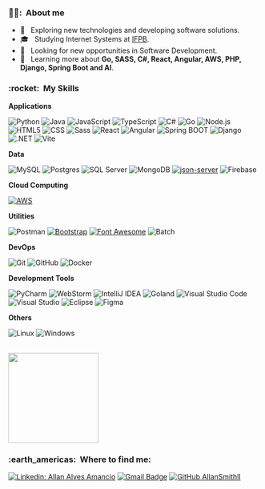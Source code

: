 <h3> 👱‍♂️: &nbsp;About me</h3>

- 🤔 &nbsp; Exploring new technologies and developing software solutions.
- 🎓 &nbsp; Studying Internet Systems at <a href="https://www.ifpb.edu.br/">IFPB</a>.
- 💼 &nbsp; Looking for new opportunities in Software Development.
- 🌱 &nbsp; Learning more about **Go, SASS, C#, React, Angular, AWS, PHP, Django, Spring Boot and AI**.

<h3> :rocket: &nbsp;My Skills</h3>

**Applications**

![Python](https://img.shields.io/badge/-Python-blue?style=for-the-badge&logo=python&logoColor=white)
![Java](https://img.shields.io/badge/-Java-007396?style=for-the-badge&logo=Java&logoColor=white)
![JavaScript](https://img.shields.io/badge/-JavaScript-yellow?style=for-the-badge&logo=javascript&logoColor=white)
![TypeScript](https://img.shields.io/badge/-TypeScript-3178C6?style=for-the-badge&logo=typescript&logoColor=white)
![C#](https://img.shields.io/badge/c%23-%23239120.svg?style=for-the-badge&logo=csharp&logoColor=white)
![Go](https://img.shields.io/badge/-Go-00ADD8?style=for-the-badge&logo=go&logoColor=white)
![Node.js](https://img.shields.io/badge/-Node.js-339933?style=for-the-badge&logo=node.js&logoColor=white)
![HTML5](https://img.shields.io/badge/-HTML5-orange?style=for-the-badge&logo=HTML5&logoColor=white)
![CSS](https://img.shields.io/badge/-CSS-1572B6?style=for-the-badge&logo=CSS3&logoColor=white)
![Sass](https://img.shields.io/badge/-Sass-CC6699?style=for-the-badge&logo=sass&logoColor=white)
![React](https://img.shields.io/badge/-React-61DAFB?style=for-the-badge&logo=react&logoColor=black)
![Angular](https://img.shields.io/badge/-Angular-red?style=for-the-badge&logo=angular&logoColor=white)
![Spring BOOT](https://img.shields.io/badge/-spring-58DF02?style=for-the-badge&logo=spring&logoColor=white)
![Django](https://img.shields.io/badge/-django-000000?style=for-the-badge&logo=django&logoColor=white)
![.NET](https://img.shields.io/badge/-.NET-5C2D91?style=for-the-badge&logo=.net&logoColor=white)
![Vite](https://img.shields.io/badge/-Vite-646CFF?style=for-the-badge&logo=vite&logoColor=white)

**Data**

![MySQL](https://img.shields.io/badge/-MySQL-blue?style=for-the-badge&logo=mysql&logoColor=white)
![Postgres](https://img.shields.io/badge/Postgres-316192?style=for-the-badge&logo=postgresql&logoColor=white)
![SQL Server](https://img.shields.io/badge/-SQL%20Server-CC2927?style=for-the-badge&logo=Microsoft%20SQL%20Server&logoColor=white)
![MongoDB](https://img.shields.io/badge/-MongoDB-47A248?style=for-the-badge&logo=mongodb&logoColor=white)
[![json-server](https://img.shields.io/badge/json--server-5368725?style=for-the-badge&logo=json&logoColor=white)](https://github.com/typicode/json-server)
![Firebase](https://img.shields.io/badge/-Firebase-FFCA2C?style=for-the-badge&logo=firebase&logoColor=white)

**Cloud Computing**

[![AWS](https://img.shields.io/badge/AWS-Amazon%20Web%20Services-yellow?style=for-the-badge&logo=amazon-aws)](https://aws.amazon.com/)

**Utilities**

![Postman](https://img.shields.io/badge/-Postman-orange?style=for-the-badge&logo=postman&logoColor=white)
[![Bootstrap](https://img.shields.io/badge/-Bootstrap-7952B3?style=for-the-badge&logo=bootstrap&logoColor=white)](https://getbootstrap.com/)
[![Font Awesome](https://img.shields.io/badge/-Font%20Awesome-339AF0?style=for-the-badge&logo=font-awesome&logoColor=white)](https://fontawesome.com/)
![Batch](https://img.shields.io/badge/-Batch-4EAA25?style=for-the-badge&logo=windows&logoColor=white)

**DevOps**

![Git](https://img.shields.io/badge/-Git-orange?style=for-the-badge&logo=git&logoColor=white)
![GitHub](https://img.shields.io/badge/-GitHub-black?style=for-the-badge&logo=github&logoColor=white)
![Docker](https://img.shields.io/badge/-Docker-2496ED?style=for-the-badge&logo=docker&logoColor=white)

**Development Tools**

![PyCharm](https://img.shields.io/badge/PyCharm-A1A12E?style=for-the-badge&logo=pycharm&logoColor=white)
![WebStorm](https://img.shields.io/badge/WebStorm-02CCD8?style=for-the-badge&logo=webstorm&logoColor=white)
![IntelliJ IDEA](https://img.shields.io/badge/IntelliJ%20IDEA-FD2F5D?style=for-the-badge&logo=intellij-idea&logoColor=white)
![Goland](https://img.shields.io/badge/Goland-FD2F5D?style=for-the-badge&logo=goland&logoColor=white)
![Visual Studio Code](https://img.shields.io/badge/-Visual%20Studio%20Code-007ACC?style=for-the-badge&logo=visual-studio-code&logoColor=white)
![Visual Studio](https://img.shields.io/badge/-Visual%20Studio-5C2D91?style=for-the-badge&logo=visual-studio&logoColor=white)
![Eclipse](https://img.shields.io/badge/-Eclipse-2C2255?style=for-the-badge&logo=eclipse-ide&logoColor=white)
![Figma](https://img.shields.io/badge/-Figma-F24E1E?style=for-the-badge&logo=figma&logoColor=white)

**Others**

![Linux](https://img.shields.io/badge/-Linux-FCC624?style=for-the-badge&logo=linux&logoColor=black)
![Windows](https://img.shields.io/badge/-Windows-0078D6?style=for-the-badge&logo=windows&logoColor=white)


<br/>

<a href="https://github.com/AllanSmithll">
  <img height="180em" src="https://github-readme-stats.vercel.app/api?username=AllanSmithll&theme=dracula&show_icons=true" />
</a>

<br/>

<h3> :earth_americas: &nbsp;Where to find me: </h3> 

[![Linkedin: Allan Alves Amancio](https://img.shields.io/badge/-Linkedin-blue?style=for-the-badge&logo=Linkedin&logoColor=white&link=https://www.linkedin.com/in/allan-alves-amancio-211632197/)](https://www.linkedin.com/in/allan-alves-amancio-211632197/)
[![Gmail Badge](https://img.shields.io/badge/-contato.allanamancio@gmail.com-006bed?style=for-the-badge&logo=Gmail&logoColor=white&link=mailto:contato.allanamancio@gmail.com)](mailto:contato.allanamancio@gmail.com)
[![GitHub AllanSmithll]( https://img.shields.io/github/followers/AllanSmithll?label=follow&style=for-the-badge&logo=github)](https://github.com/AllanSmithll)
